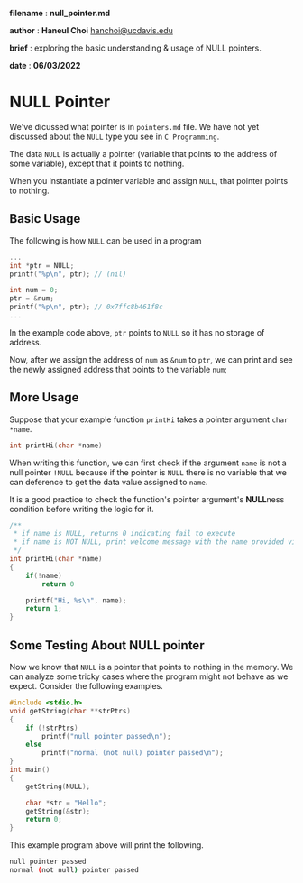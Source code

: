 **filename** : **null_pointer.md**

**author** : **Haneul Choi** [hanchoi@ucdavis.edu](hanchoi@ucdavis.edu)

**brief** : exploring the basic understanding & usage of NULL pointers.

**date** : **06/03/2022**

# NULL Pointer

We've dicussed what pointer is in `pointers.md` file. We have not yet discussed about the `NULL` type you see in `C Programming`.

The data `NULL` is actually a pointer (variable that points to the address of some variable), except that it points to nothing.

When you instantiate a pointer variable and assign `NULL`, that pointer points to nothing.

## Basic Usage

The following is how `NULL` can be used in a program

```c
...
int *ptr = NULL;
printf("%p\n", ptr); // (nil)

int num = 0;
ptr = &num;
printf("%p\n", ptr); // 0x7ffc8b461f8c
...
```

In the example code above, `ptr` points to `NULL` so it has no storage of address.

Now, after we assign the address of `num` as `&num` to `ptr`, we can print and see the newly assigned address that points to the variable `num`;

## More Usage

Suppose that your example function `printHi` takes a pointer argument `char *name`.

```c
int printHi(char *name)
```

When writing this function, we can first check if the argument `name` is not a null pointer `!NULL` because if the pointer is `NULL` there is no variable that we can deference to get the data value assigned to `name`.

It is a good practice to check the function's pointer argument's **NULL**ness condition before writing the logic for it.

```c
/**
 * if name is NULL, returns 0 indicating fail to execute
 * if name is NOT NULL, print welcome message with the name provided via parameter then return 1 indicating it was successfully printed.
 */
int printHi(char *name)
{
    if(!name)
        return 0

    printf("Hi, %s\n", name);
    return 1;
}
```

## Some Testing About NULL pointer

Now we know that `NULL` is a pointer that points to nothing in the memory. We can analyze some tricky cases where the program might not behave as we expect. Consider the following examples.

```c
#include <stdio.h>
void getString(char **strPtrs)
{
    if (!strPtrs)
        printf("null pointer passed\n");
    else
        printf("normal (not null) pointer passed\n");
}
int main()
{
    getString(NULL);

    char *str = "Hello";
    getString(&str);
    return 0;
}
```

This example program above will print the following.

```bash
null pointer passed
normal (not null) pointer passed
```

